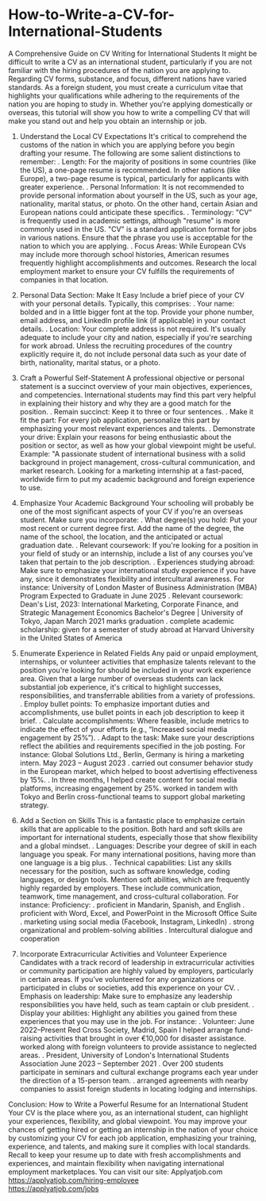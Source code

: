 # How-to-Write-a-CV-for-International-Students
A Comprehensive Guide on CV Writing for International Students
It might be difficult to write a CV as an international student, particularly if you are not familiar with the hiring procedures of the nation you are applying to. Regarding CV forms, substance, and focus, different nations have varied standards. As a foreign student, you must create a curriculum vitae that highlights your qualifications while adhering to the requirements of the nation you are hoping to study in. Whether you're applying domestically or overseas, this tutorial will show you how to write a compelling CV that will make you stand out and help you obtain an internship or job.

1. Understand the Local CV Expectations
It's critical to comprehend the customs of the nation in which you are applying before you begin drafting your resume. The following are some salient distinctions to remember:
. Length: For the majority of positions in some countries (like the US), a one-page resume is recommended. In other nations (like Europe), a two-page resume is typical, particularly for applicants with greater experience.
. Personal Information: It is not recommended to provide personal information about yourself in the US, such as your age, nationality, marital status, or photo. On the other hand, certain Asian and European nations could anticipate these specifics.
. Terminology: "CV" is frequently used in academic settings, although "resume" is more commonly used in the US. "CV" is a standard application format for jobs in various nations. Ensure that the phrase you use is acceptable for the nation to which you are applying.
. Focus Areas: While European CVs may include more thorough school histories, American resumes frequently highlight accomplishments and outcomes.
Research the local employment market to ensure your CV fulfills the requirements of companies in that location.

2. Personal Data Section: Make It Easy
Include a brief piece of your CV with your personal details. Typically, this comprises:
. Your name: bolded and in a little bigger font at the top.
Provide your phone number, email address, and LinkedIn profile link (if applicable) in your contact details.
. Location: Your complete address is not required. It's usually adequate to include your city and nation, especially if you're searching for work abroad.
Unless the recruiting procedures of the country explicitly require it, do not include personal data such as your date of birth, nationality, marital status, or a photo.

3. Craft a Powerful Self-Statement
A professional objective or personal statement is a succinct overview of your main objectives, experiences, and competencies. International students may find this part very helpful in explaining their history and why they are a good match for the position.
. Remain succinct: Keep it to three or four sentences.
. Make it fit the part: For every job application, personalize this part by emphasizing your most relevant experiences and talents.
. Demonstrate your drive: Explain your reasons for being enthusiastic about the position or sector, as well as how your global viewpoint might be useful.
Example: "A passionate student of international business with a solid background in project management, cross-cultural communication, and market research. Looking for a marketing internship at a fast-paced, worldwide firm to put my academic background and foreign experience to use.

4. Emphasize Your Academic Background
Your schooling will probably be one of the most significant aspects of your CV if you're an overseas student. Make sure you incorporate:
. What degree(s) you hold: Put your most recent or current degree first. Add the name of the degree, the name of the school, the location, and the anticipated or actual graduation date.
. Relevant coursework: If you're looking for a position in your field of study or an internship, include a list of any courses you've taken that pertain to the job description.
. Experiences studying abroad: Make sure to emphasize your international study experience if you have any, since it demonstrates flexibility and intercultural awareness.
For instance:
University of London Master of Business Administration (MBA) Program Expected to Graduate in June 2025
. Relevant coursework: Dean's List, 2023: International Marketing, Corporate Finance, and Strategic Management
Economics Bachelor's Degree | University of Tokyo, Japan
March 2021 marks graduation
. complete academic scholarship: given for a semester of study abroad at Harvard University in the United States of America

5. Enumerate Experience in Related Fields
Any paid or unpaid employment, internships, or volunteer activities that emphasize talents relevant to the position you're looking for should be included in your work experience area. Given that a large number of overseas students can lack substantial job experience, it's critical to highlight successes, responsibilities, and transferrable abilities from a variety of professions.
. Employ bullet points: To emphasize important duties and accomplishments, use bullet points in each job description to keep it brief.
. Calculate accomplishments: Where feasible, include metrics to indicate the effect of your efforts (e.g., “Increased social media engagement by 25%”).
. Adapt to the task: Make sure your descriptions reflect the abilities and requirements specified in the job posting.
For instance:
Global Solutions Ltd., Berlin, Germany is hiring a marketing intern.
May 2023 – August 2023
. carried out consumer behavior study in the European market, which helped to boost advertising effectiveness by 15%.
. In three months, I helped create content for social media platforms, increasing engagement by 25%.
worked in tandem with Tokyo and Berlin cross-functional teams to support global marketing strategy.

6. Add a Section on Skills
This is a fantastic place to emphasize certain skills that are applicable to the position. Both hard and soft skills are important for international students, especially those that show flexibility and a global mindset.
. Languages: Describe your degree of skill in each language you speak. For many international positions, having more than one language is a big plus.
. Technical capabilities: List any skills necessary for the position, such as software knowledge, coding languages, or design tools.
Mention soft abilities, which are frequently highly regarded by employers. These include communication, teamwork, time management, and cross-cultural collaboration.
For instance:
Proficiency:
. proficient in Mandarin, Spanish, and English
. proficient with Word, Excel, and PowerPoint in the Microsoft Office Suite
. marketing using social media (Facebook, Instagram, LinkedIn)
. strong organizational and problem-solving abilities
. Intercultural dialogue and cooperation

7. Incorporate Extracurricular Activities and Volunteer Experience
Candidates with a track record of leadership in extracurricular activities or community participation are highly valued by employers, particularly in certain areas. If you’ve volunteered for any organizations or participated in clubs or societies, add this experience on your CV.
. Emphasis on leadership: Make sure to emphasize any leadership responsibilities you have held, such as team captain or club president.
. Display your abilities: Highlight any abilities you gained from these experiences that you may use in the job.
For instance:
. Volunteer: June 2022–Present Red Cross Society, Madrid, Spain
I helped arrange fund-raising activities that brought in over €10,000 for disaster assistance.
worked along with foreign volunteers to provide assistance to neglected areas.
. President, University of London's International Students Association
June 2023 – September 2021
. Over 200 students participate in seminars and cultural exchange programs each year under the direction of a 15-person team.
. arranged agreements with nearby companies to assist foreign students in locating lodging and internships.

Conclusion: 
How to Write a Powerful Resume for an International Student
Your CV is the place where you, as an international student, can highlight your experiences, flexibility, and global viewpoint. You may improve your chances of getting hired or getting an internship in the nation of your choice by customizing your CV for each job application, emphasizing your training, experience, and talents, and making sure it complies with local standards. Recall to keep your resume up to date with fresh accomplishments and experiences, and maintain flexibility when navigating international employment marketplaces.
You can visit our site: Applyatjob.com<br>
 https://applyatjob.com/hiring-employee<br>
https://applyatjob.com/jobs
